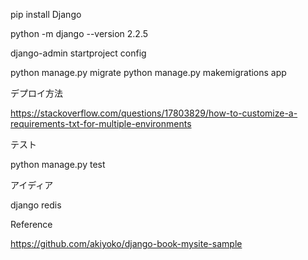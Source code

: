 

pip install Django

python -m django --version
2.2.5

django-admin startproject config


python manage.py migrate
python manage.py makemigrations app


デプロイ方法

https://stackoverflow.com/questions/17803829/how-to-customize-a-requirements-txt-for-multiple-environments


テスト

python manage.py test

アイディア

django redis


Reference

https://github.com/akiyoko/django-book-mysite-sample


